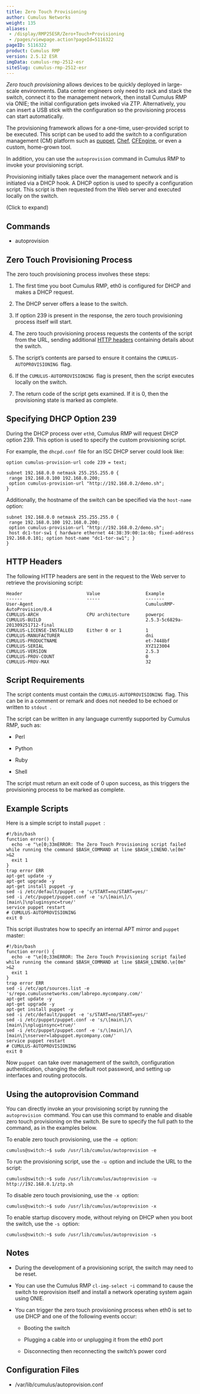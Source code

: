 ```yaml
---
title: Zero Touch Provisioning
author: Cumulus Networks
weight: 135
aliases:
 - /display/RMP25ESR/Zero+Touch+Provisioning
 - /pages/viewpage.action?pageId=5116322
pageID: 5116322
product: Cumulus RMP
version: 2.5.12 ESR
imgData: cumulus-rmp-2512-esr
siteSlug: cumulus-rmp-2512-esr
---
```

*Zero *touch provisioning** allows devices to be quickly deployed in
large-scale environments. Data center engineers only need to rack and
stack the switch, connect it to the management network, then install
Cumulus RMP via ONIE; the initial configuration gets invoked via ZTP.
Alternatively, you can insert a USB stick with the configuration so the
provisioning process can start automatically.

The provisioning framework allows for a one-time, user-provided script
to be executed. This script can be used to add the switch to a
configuration management (CM) platform such as
[puppet](http://puppetlabs.com/puppet/what-is-puppet),
[Chef](http://www.opscode.com), [CFEngine](https://cfengine.com), or
even a custom, home-grown tool.

In addition, you can use the `autoprovision` command in Cumulus RMP to
invoke your provisioning script.

Provisioning initially takes place over the management network and is
initiated via a DHCP hook. A DHCP option is used to specify a
configuration script. This script is then requested from the Web server
and executed locally on the switch.

(Click to expand)

## <span>Commands</span>

  - autoprovision

## <span>Zero Touch Provisioning Process</span>

The zero touch provisioning process involves these steps:

1.  The first time you boot Cumulus RMP, eth0 is configured for DHCP and
    makes a DHCP request.

2.  The DHCP server offers a lease to the switch.

3.  If option 239 is present in the response, the zero touch
    provisioning process itself will start.

4.  The zero touch provisioning process requests the contents of the
    script from the URL, sending additional [HTTP
    headers](#src-5116322_ZeroTouchProvisioning-http_headers) containing
    details about the switch.

5.  The script’s contents are parsed to ensure it contains the
    ` CUMULUS-AUTOPROVISIONING  `flag.

6.  If the ` CUMULUS-AUTOPROVISIONING  `flag is present, then the script
    executes locally on the switch.

7.  The return code of the script gets examined. If it is 0, then the
    provisioning state is marked as complete.

## <span>Specifying DHCP Option 239</span>

During the DHCP process over `eth0`, Cumulus RMP will request DHCP
option 239. This option is used to specify the custom provisioning
script.

For example, the ` dhcpd.conf  `file for an ISC DHCP server could look
like:

    option cumulus-provision-url code 239 = text;
    
    subnet 192.168.0.0 netmask 255.255.255.0 {
     range 192.168.0.100 192.168.0.200;
     option cumulus-provision-url "http://192.168.0.2/demo.sh";
    }

Additionally, the hostname of the switch can be specified via the
` host-name  `option:

    subnet 192.168.0.0 netmask 255.255.255.0 {
     range 192.168.0.100 192.168.0.200;
     option cumulus-provision-url "http://192.168.0.2/demo.sh";
     host dc1-tor-sw1 { hardware ethernet 44:38:39:00:1a:6b; fixed-address 192.168.0.101; option host-name "dc1-tor-sw1"; }
    }

<span id="src-5116322_ZeroTouchProvisioning-http_headers"></span>

## <span>HTTP Headers</span>

The following HTTP headers are sent in the request to the Web server to
retrieve the provisioning script:

    Header                        Value                 Example
    ------                        -----                 -------
    User-Agent                                          CumulusRMP-AutoProvision/0.4
    CUMULUS-ARCH                  CPU architecture      powerpc
    CUMULUS-BUILD                                       2.5.3-5c6829a-201309251712-final
    CUMULUS-LICENSE-INSTALLED     Either 0 or 1         1
    CUMULUS-MANUFACTURER                                dni
    CUMULUS-PRODUCTNAME                                 et-7448bf
    CUMULUS-SERIAL                                      XYZ123004
    CUMULUS-VERSION                                     2.5.3
    CUMULUS-PROV-COUNT                                  0
    CUMULUS-PROV-MAX                                    32

## <span>Script Requirements</span>

The script contents must contain the ` CUMULUS-AUTOPROVISIONING  `flag.
This can be in a comment or remark and does not needed to be echoed or
written to ` stdout  `.

The script can be written in any language currently supported by Cumulus
RMP, such as:

  - Perl

  - Python

  - Ruby

  - Shell

The script must return an exit code of 0 upon success, as this triggers
the provisioning process to be marked as complete.

## <span>Example Scripts</span>

Here is a simple script to install ` puppet  `:

    #!/bin/bash
    function error() {
      echo -e "\e[0;33mERROR: The Zero Touch Provisioning script failed while running the command $BASH_COMMAND at line $BASH_LINENO.\e[0m" >&2
      exit 1
    }
    trap error ERR
    apt-get update -y
    apt-get upgrade -y
    apt-get install puppet -y
    sed -i /etc/default/puppet -e 's/START=no/START=yes/'
    sed -i /etc/puppet/puppet.conf -e 's/\[main\]/\[main\]\npluginsync=true/'
    service puppet restart
    # CUMULUS-AUTOPROVISIONING
    exit 0

This script illustrates how to specify an internal APT mirror and
` puppet  `master:

    #!/bin/bash
    function error() {
      echo -e "\e[0;33mERROR: The Zero Touch Provisioning script failed while running the command $BASH_COMMAND at line $BASH_LINENO.\e[0m" >&2
      exit 1
    }
    trap error ERR
    sed -i /etc/apt/sources.list -e 's/repo.cumulusnetworks.com/labrepo.mycompany.com/'
    apt-get update -y
    apt-get upgrade -y
    apt-get install puppet -y
    sed -i /etc/default/puppet -e 's/START=no/START=yes/'
    sed -i /etc/puppet/puppet.conf -e 's/\[main\]/\[main\]\npluginsync=true/'
    sed -i /etc/puppet/puppet.conf -e 's/\[main\]/\[main\]\nserver=labpuppet.mycompany.com/'
    service puppet restart
    # CUMULUS-AUTOPROVISIONING
    exit 0

Now ` puppet  `can take over management of the switch, configuration
authentication, changing the default root password, and setting up
interfaces and routing protocols.

## <span>Using the autoprovision Command</span>

You can directly invoke an your provisioning script by running the
` autoprovision  `command. You can use this command to enable and
disable zero touch provisioning on the switch. Be sure to specify the
full path to the command, as in the examples below.

To enable zero touch provisioning, use the ` -e  `option:

    cumulus@switch:~$ sudo /usr/lib/cumulus/autoprovision -e

To run the provisioning script, use the ` -u  `option and include the
URL to the script:

    cumulus@switch:~$ sudo /usr/lib/cumulus/autoprovision -u http://192.168.0.1/ztp.sh

To disable zero touch provisioning, use the ` -x  `option:

    cumulus@switch:~$ sudo /usr/lib/cumulus/autoprovision -x

To enable startup discovery mode, without relying on DHCP when you boot
the switch, use the ` -s  `option:

    cumulus@switch:~$ sudo /usr/lib/cumulus/autoprovision -s

## <span>Notes</span>

  - During the development of a provisioning script, the switch may need
    to be reset.

  - You can use the Cumulus RMP ` cl-img-select  `-`i` command to cause
    the switch to reprovision itself and install a network operating
    system again using ONIE.

  - You can trigger the zero touch provisioning process when eth0 is set
    to use DHCP and one of the following events occur:
    
      - Booting the switch
    
      - Plugging a cable into or unplugging it from the eth0 port
    
      - Disconnecting then reconnecting the switch’s power cord

## <span>Configuration Files</span>

  - /var/lib/cumulus/autoprovision.conf
